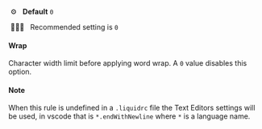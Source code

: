 &nbsp;⚙️&nbsp;&nbsp;&nbsp;**Default** `0`

&nbsp;💁🏽‍♀️&nbsp;&nbsp;&nbsp;Recommended setting is `0`

#### Wrap

Character width limit before applying word wrap. A `0` value disables this option.

#### Note

When this rule is undefined in a `.liquidrc` file the Text Editors settings will be used, in vscode that is `*.endWithNewline` where `*` is a language name.
